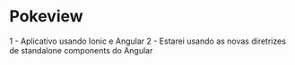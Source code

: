 # Pokeview

1 - Aplicativo usando Ionic e Angular
2 - Estarei usando as novas diretrizes de standalone components do Angular
